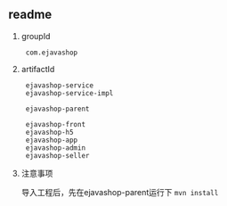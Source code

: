 ## readme

1. groupId
	
		com.ejavashop

2. artifactId

		ejavashop-service
		ejavashop-service-impl
	
		ejavashop-parent
	
		ejavashop-front
		ejavashop-h5
		ejavashop-app
		ejavashop-admin
		ejavashop-seller
		
3. 注意事项

	导入工程后，先在ejavashop-parent运行下 `mvn install`		

